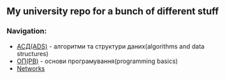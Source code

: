 ## My university repo for a bunch of different stuff

### Navigation: 

* [АСД(ADS)](./algorithms-and-data-structures) - алгоритми та структури даних(algorithms and data structures)
* [ОП(PB)](./programming-basics) - основи програмування(programming basics)
* [Networks](./networks)